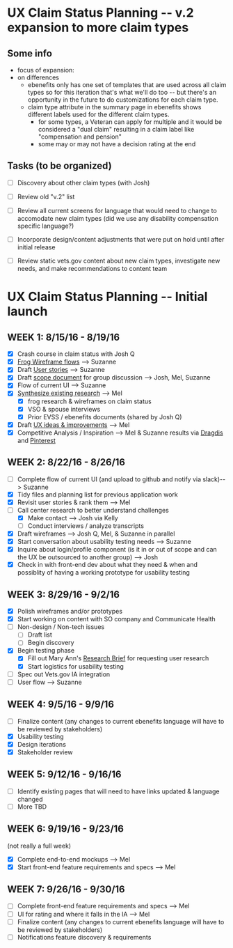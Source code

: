 # UX Claim Status Planning -- v.2 expansion to more claim types

## Some info
- focus of expansion:
- on differences
  - ebenefits only has one set of templates that are used across all claim types so for this iteration that's what we'll do too -- but there's an opportunity in the future to do customizations for each claim type.
  - claim type attribute in the summary page in ebenefits shows different labels used for the different claim types. 
    - for some types, a Veteran can apply for multiple and it would be considered a "dual claim" resulting in a claim label like "compensation and pension"
    - some may or may not have a decision rating at the end

## Tasks (to be organized)
- [ ] Discovery about other claim types (with Josh)
- [ ] Review old "v.2" list
- [ ] Review all current screens for language that would need to change to accomodate new claim types (did we use any disability compensation specific language?)
- [ ] Incorporate design/content adjustments that were put on hold until after initial release
- [ ] Review static vets.gov content about new claim types, investigate new needs, and make recommendations to content team





# UX Claim Status Planning -- Initial launch


## WEEK 1: 8/15/16 - 8/19/16
- [X] Crash course in claim status with Josh Q
- [X] [Frog Wireframe flows](https://github.com/department-of-veterans-affairs/benefits-team/blob/master/design-documents/claim-status/FrogWireframeFlow.png) --> Suzanne
- [X] Draft [User stories](https://github.com/department-of-veterans-affairs/benefits-team/blob/master/design-documents/claim-status/user-stories-trackfocus.md) --> Suzanne
- [X] Draft [scope document](https://github.com/department-of-veterans-affairs/benefits-team/blob/master/design-documents/claim-status/scope.md) for group discussion --> Josh, Mel, Suzanne
- [X] Flow of current UI --> Suzanne
- [X] [Synthesize existing research](https://github.com/department-of-veterans-affairs/benefits-team/blob/master/design-documents/claim-status/Frog%20and%20EVSS%20research%20findings.md) --> Mel
  - [X] frog research & wireframes on claim status
  - [X] VSO & spouse interviews
  - [X] Prior EVSS / ebenefits documents (shared by Josh Q)
- [X] Draft [UX ideas & improvements](https://github.com/department-of-veterans-affairs/benefits-team/blob/master/design-documents/claim-status/UX%20ideas%20and%20improvements.md) --> Mel
- [X] Competitive Analysis / Inspiration --> Mel & Suzanne results via [Dragdis](https://dragdis.com/s/EqtwqvARhpnK9BiN#/) and [Pinterest](https://www.pinterest.com/suzchap/work-ux-status/)

## WEEK 2: 8/22/16 - 8/26/16
- [ ] Complete flow of current UI (and upload to github and notify via slack)--> Suzanne
- [X] Tidy files and planning list for previous application work
- [X] Revisit user stories & rank them --> Mel
- [ ] Call center research to better understand challenges
  - [X] Make contact --> Josh via Kelly
  - [ ] Conduct interviews / analyze transcripts
- [X] Draft wireframes --> Josh Q, Mel, & Suzanne in parallel
- [X] Start conversation about usability testing needs --> Suzanne
- [X] Inquire about login/profile component (is it in or out of scope and can the UX be outsourced to another group) --> Josh
- [X] Check in with front-end dev about what they need & when and possiblity of having a working prototype for usability testing 

## WEEK 3: 8/29/16 - 9/2/16
- [X] Polish wireframes and/or prototypes
- [X] Start working on content with SO company and Communicate Health
- [ ] Non-design / Non-tech issues
  - [ ] Draft list
  - [ ] Begin discovery
- [X] Begin testing phase
  - [X] Fill out Mary Ann's [Research Brief](https://github.com/department-of-veterans-affairs/vets.gov-team/blob/master/Research/0.-Research-Process-Admin/Research%20Process.md) for requesting user research
  - [X] Start logistics for usability testing
- [ ] Spec out Vets.gov IA integration
- [ ] User flow --> Suzanne

## WEEK 4: 9/5/16 - 9/9/16
- [ ] Finalize content (any changes to current ebenefits language will have to be reviewed by stakeholders)
- [X] Usability testing
- [X] Design iterations
- [X] Stakeholder review

## WEEK 5: 9/12/16 - 9/16/16
- [ ] Identify existing pages that will need to have links updated & language changed
- [ ] More TBD

## WEEK 6: 9/19/16 - 9/23/16
(not really a full week)
- [X] Complete end-to-end mockups --> Mel
- [X] Start front-end feature requirements and specs --> Mel

## WEEK 7: 9/26/16 - 9/30/16
- [ ] Complete front-end feature requirements and specs --> Mel
- [ ] UI for rating and where it falls in the IA --> Mel
- [ ] Finalize content (any changes to current ebenefits language will have to be reviewed by stakeholders)
- [ ] Notifications feature discovery & requirements

